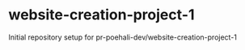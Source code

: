 # website-creation-project-1

Initial repository setup for pr-poehali-dev/website-creation-project-1